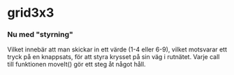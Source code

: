 # grid3x3

<h3>Nu med "styrning"</h3>
Vilket innebär att man skickar in ett värde (1-4 eller 6-9), vilket motsvarar ett tryck på en knappsats, för att styra krysset på sin väg i rutnätet. Varje call till funktionen moveIt() gör ett steg åt något håll.